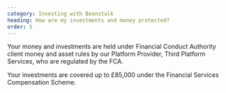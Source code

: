 ```yaml
---
category: Investing with Beanstalk
heading: How are my investments and money protected?
order: 5
---
```


Your money and investments are held under Financial Conduct Authority client money and asset rules by our Platform Provider, Third Platform Services, who are regulated by the FCA.

Your investments are covered up to £85,000 under the Financial Services Compensation Scheme.